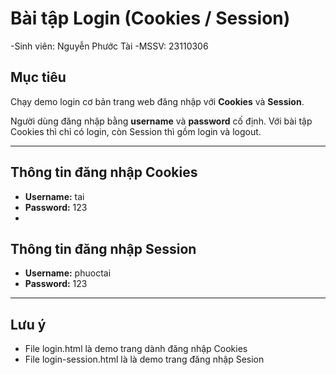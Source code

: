 # Bài tập Login (Cookies / Session)
-Sinh viên: Nguyễn Phước Tài
-MSSV:      23110306
## Mục tiêu
Chạy demo login cơ bản trang web đăng nhập với **Cookies** và **Session**.  

Người dùng đăng nhập bằng **username** và **password** cố định. Với bài tập Cookies thì chỉ có login, còn Session thì gồm login và logout.

---

## Thông tin đăng nhập Cookies
- **Username:** tai  
- **Password:** 123
- 
## Thông tin đăng nhập Session
- **Username:** phuoctai  
- **Password:** 123
---

## Lưu ý
- File login.html là demo trang dành đăng nhập Cookies
- File login-session.html là là demo trang đăng nhập Sesion
